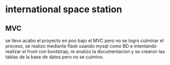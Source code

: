 # international space station 

## MVC

se llevo acabo el proyecto en poo bajo el MVC pero no se logro culminar el proceso, se realizo mediante flask 
usando mysql como BD e intentando realizar el front con bootstrap, re analizo la documentacion y se crearon las tablas de la base de datos pero no se culmino.
